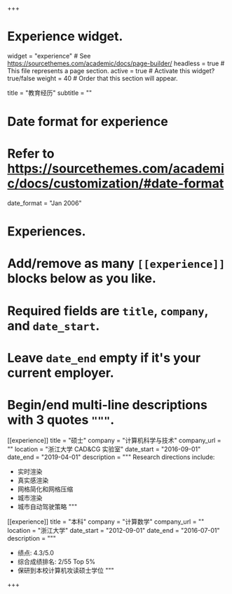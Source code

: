 +++
# Experience widget.
widget = "experience"  # See https://sourcethemes.com/academic/docs/page-builder/
headless = true  # This file represents a page section.
active = true  # Activate this widget? true/false
weight = 40  # Order that this section will appear.

title = "教育经历"
subtitle = ""

# Date format for experience
#   Refer to https://sourcethemes.com/academic/docs/customization/#date-format
date_format = "Jan 2006"

# Experiences.
#   Add/remove as many `[[experience]]` blocks below as you like.
#   Required fields are `title`, `company`, and `date_start`.
#   Leave `date_end` empty if it's your current employer.
#   Begin/end multi-line descriptions with 3 quotes `"""`.
[[experience]]
  title = "硕士"
  company = "计算机科学与技术"
  company_url = ""
  location = "浙江大学 CAD&CG 实验室"
  date_start = "2016-09-01"
  date_end = "2019-04-01"
  description = """
  Research directions include:
  * 实时渲染
  * 真实感渲染
  * 网格简化和网格压缩
  * 城市渲染
  * 城市自动驾驶策略
  """

[[experience]]
  title = "本科"
  company = "计算数学"
  company_url = ""
  location = "浙江大学"
  date_start = "2012-09-01"
  date_end = "2016-07-01"
  description = """
  * 绩点: 4.3/5.0
  * 综合成绩排名: 2/55 Top 5%
  * 保研到本校计算机攻读硕士学位
  """

+++

